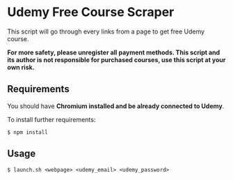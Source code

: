 # Udemy Free Course Scraper

This script will go through every links from a page to get free Udemy course.

**For more safety, please unregister all payment methods. This script and its author is not responsible for purchased courses, use this script at your own risk.**

## Requirements

You should have **Chromium installed and be already connected to Udemy**.

To install further requirements: 

    $ npm install

## Usage

    $ launch.sh <webpage> <udemy_email> <udemy_password>
